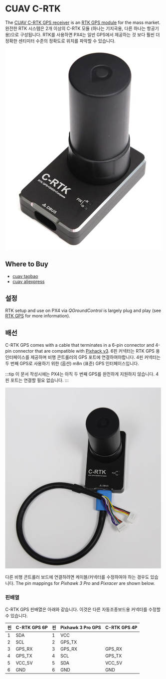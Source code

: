 # CUAV C-RTK

The [CUAV C-RTK GPS receiver](https://www.cuav.net/en/c_rtk_9ps/) is an [RTK GPS module](../gps_compass/rtk_gps.md) for the mass market. 완전한 RTK 시스템은 2개 이상의 C-RTK 모듈 \(하나는 기지국용, 다른 하나는 항공기용\)으로 구성됩니다. RTK를 사용하면 PX4는 일반 GPS에서 제공하는 것 보다 훨씬 더 정확한 센티미터 수준의 정확도로 위치를 파악할 수 있습니다.

<img src="../../assets/hardware/gps/rtk_c-rtk.jpg" width="500px" title="C-RTK" />

## Where to Buy

- [cuav taobao](https://item.taobao.com/item.htm?id=565380634341&spm=2014.21600712.0.0)
- [cuav aliexpress](https://www.aliexpress.com/store/product/CUAV-NEW-Flight-Controller-GPS-C-RTK-differential-positioning-navigation-module-GPS-for-PIX4-Pixhawk-pixhack/3257035_32853894248.html?spm=2114.12010608.0.0.75592fadQKPPEn)

## 설정

RTK setup and use on PX4 via _QGroundControl_ is largely plug and play \(see [RTK GPS](../gps_compass/rtk_gps.md) for more information\).

## 배선

C-RTK GPS comes with a cable that terminates in a 6-pin connector and 4-pin connector that are compatible with [Pixhack v3](https://doc.cuav.net/flight-controller/pixhack/en/quick-start-pixhack-v3x.html#gps--compass). 6핀 커넥터는 RTK GPS 용 인터페이스를 제공하며 비행 콘트롤러의 GPS 포트에 연결하여야합니다. 4핀 커넥터는 두 번째 GPS로 사용하기 위한 (옵션) m8n (표준) GPS 인터페이스입니다.

:::tip
이 문서 작성시에는 PX4는 아직 두 번째 GPS를 완전하게 지원하지 않습니다. 4핀 포트는 연결할 필요 없습니다.
:::

<img src="../../assets/hardware/gps/rtk_cuav_c-rtk_to_6pin_connector.jpg" width="500px" title="C-RTK_6PIN" />

다른 비행 콘트롤러 보드에 연결하려면 케이블/커넥터를 수정하여야 하는 경우도 있습니다. The pin mappings for _Pixhawk 3 Pro_ and _Pixracer_ are shown below.

### 핀배열

C-RTK GPS 핀배열은 아래와 같습니다. 이것은 다른 자동조종보드용 커넥터를 수정할 수 있습니다.

| 핀 | C-RTK GPS 6P | 핀 | Pixhawk 3 Pro GPS | C-RTK GPS 4P |
| - | ------------ | - | ----------------- | ------------ |
| 1 | SDA          | 1 | VCC               |              |
| 2 | SCL          | 2 | GPS_TX            |              |
| 3 | GPS_RX       | 3 | GPS_RX            | GPS_RX       |
| 4 | GPS_TX       | 4 | SCL               | GPS_TX       |
| 5 | VCC_5V       | 5 | SDA               | VCC_5V       |
| 6 | GND          | 6 | GND               | GND          |
